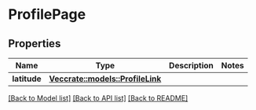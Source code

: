 # ProfilePage

## Properties

Name | Type | Description | Notes
------------ | ------------- | ------------- | -------------
**latitude** | [**Vec<crate::models::ProfileLink>**](ProfileLink.md) |  | 

[[Back to Model list]](../README.md#documentation-for-models) [[Back to API list]](../README.md#documentation-for-api-endpoints) [[Back to README]](../README.md)



